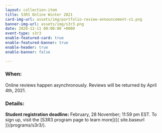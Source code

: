 ```yaml
---
layout: collection-item
title: S3R3 Online Winter 2021
card-img-url: assets/img/portfolio-review-announcement-v1.png
banner-img-url: assets/img/s3r3.png
date: 2020-12-11 00:00:00 +0000
event-type: s3r3
enable-featured-card: true
enable-featured-banner: true
enable-header: true
enable-banner: false

---
```

### **When:**

Online reviews happen asynchronously. Reviews will be returned by April 4th, 2021.

### **Details:**

**Student registration deadline:** February, 28 November; 11:59 pm EST. To sign up, visit the [S3R3 program page to learn more]({{ site.baseurl }}/programs/s3r3/).